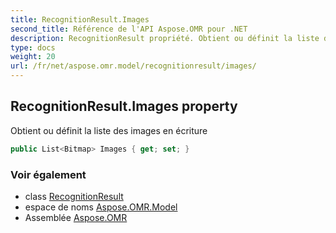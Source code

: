 ```yaml
---
title: RecognitionResult.Images
second_title: Référence de l'API Aspose.OMR pour .NET
description: RecognitionResult propriété. Obtient ou définit la liste des images en écriture
type: docs
weight: 20
url: /fr/net/aspose.omr.model/recognitionresult/images/
---
```

## RecognitionResult.Images property

Obtient ou définit la liste des images en écriture

```csharp
public List<Bitmap> Images { get; set; }
```

### Voir également

* class [RecognitionResult](../)
* espace de noms [Aspose.OMR.Model](../../recognitionresult/)
* Assemblée [Aspose.OMR](../../../)


